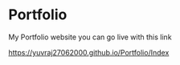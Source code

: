 # Portfolio
My Portfolio website
you can go live with this link

https://yuvraj27062000.github.io/Portfolio/Index
